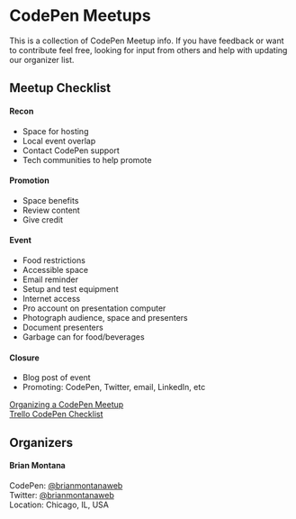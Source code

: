 # CodePen Meetups

This is a collection of CodePen Meetup info. If you have feedback or want to contribute feel free, looking for input from others and help with updating our organizer list.

## Meetup Checklist

#### Recon
* Space for hosting
* Local event overlap
* Contact CodePen support
* Tech communities to help promote

#### Promotion
* Space benefits
* Review content
* Give credit

#### Event
* Food restrictions
* Accessible space
* Email reminder
* Setup and test equipment
* Internet access
* Pro account on presentation computer
* Photograph audience, space and presenters
* Document presenters
* Garbage can for food/beverages

#### Closure
* Blog post of event
* Promoting: CodePen, Twitter, email, LinkedIn, etc

[Organizing a CodePen Meetup](https://codepen.io/brianmontanaweb/post/organizing-a-codepen-event)<br/>
[Trello CodePen Checklist](https://trello.com/b/liiotmfp/codepen-event)

## Organizers
#### Brian Montana
CodePen: [@brianmontanaweb](https://codepen.io/brianmontanaweb)<br/>
Twitter: [@brianmontanaweb](https://twitter.com/brianmontanaweb)<br/>
Location: Chicago, IL, USA